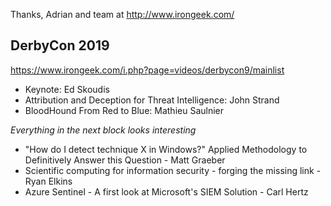 Thanks, Adrian and team at http://www.irongeek.com/

## DerbyCon 2019

https://www.irongeek.com/i.php?page=videos/derbycon9/mainlist

* Keynote: Ed Skoudis
* Attribution and Deception for Threat Intelligence: John Strand
* BloodHound From Red to Blue: Mathieu Saulnier

_Everything in the next block looks interesting_

* "How do I detect technique X in Windows?" Applied Methodology to Definitively Answer this Question - Matt Graeber	
* Scientific computing for information security - forging the missing link - Ryan Elkins	
* Azure Sentinel - A first look at Microsoft's SIEM Solution - Carl Hertz
